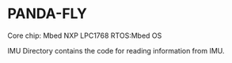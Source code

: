 # PANDA-FLY
Core chip: Mbed NXP LPC1768
RTOS:Mbed OS

IMU Directory contains the code for reading information from IMU.